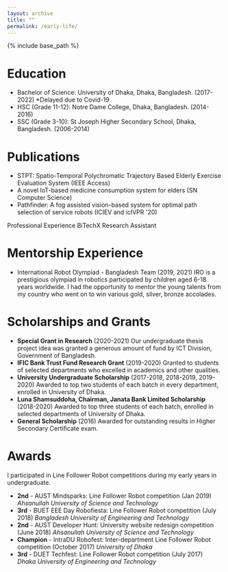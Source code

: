 ```yaml
---
layout: archive
title: ""
permalink: /early-life/
---
```


{% include base_path %}

Education
======
* Bachelor of Science: University of Dhaka, Dhaka, Bangladesh. (2017-2022) *Delayed due to Covid-19
* HSC (Grade 11-12): Notre Dame College, Dhaka, Bangladesh. (2014-2016)
* SSC (Grade 3-10): St Joseph Higher Secondary School, Dhaka, Bangladesh. (2006-2014)

Publications
======
* STPT: Spatio-Temporal Polychromatic Trajectory Based Elderly Exercise Evaluation System (IEEE Access)
* A novel IoT-based medicine consumption system for elders (SN Computer Science)
* Pathfinder: A fog assisted vision-based system for optimal path selection of service robots (ICIEV and icIVPR '20)

Professional Experience
BiTechX
Research Assistant

Mentorship Experience
======
* International Robot Olympiad - Bangladesh Team (2019, 2021)
  IRO is a prestigious olympiad in robotics participated by children aged 6-18 years worldwide. I had the opportunity to mentor the young talents from my country who went on to win various gold, silver, bronze accolades.

Scholarships and Grants
======
* **Special Grant in Research** (2020-2021)
  Our undergraduate thesis project idea was granted a generous amount of fund by ICT Division, Government of Bangladesh.
* **IFIC Bank Trust Fund Research Grant** (2019-2020)
  Granted to students of selected departments who excelled in academics and other qualities. 
* **University Undergraduate Scholarship** (2017-2018, 2018-2019, 2019-2020)
  Awarded to top two students of each batch in every department, enrolled in University of Dhaka. 
* **Luna Shamsuddoha, Chairman, Janata Bank Limited Scholarship** (2018-2020)
  Awarded to top three students of each batch, enrolled in selected departments of University of Dhaka.
* **General Scholarship** (2016)
  Awarded for outstanding results in Higher Secondary Certificate exam.

Awards
======
I participated in Line Follower Robot competitions during my early years in undergraduate.
* **2nd** - AUST Mindsparks: Line Follower Robot competition (Jan 2019)
  *Ahsanullah University of Science and Technology*
* **3rd** - BUET EEE Day Robofiesta: Line Follower Robot competition (July 2018)
  *Bangladesh University of Engineering and Technology*
* **2nd** - AUST Developer Hunt: University website redesign competition (June 2018)
  *Ahsanullah University of Science and Technology*
* **Champion** - IntraDU Robofest: Inter-department Line Follower Robot competition (October 2017)
  *University of Dhaka*
* **3rd** - DUET Techfest: Line Follower Robot competition (July 2017)
  *Dhaka University of Engineering and Technology*  



<!--   
{% for post in site.achievements %}
  {% include archive-single.html %}
{% endfor %} 
-->


